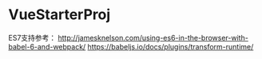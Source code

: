 # VueStarterProj

ES7支持参考：
http://jamesknelson.com/using-es6-in-the-browser-with-babel-6-and-webpack/
https://babeljs.io/docs/plugins/transform-runtime/
